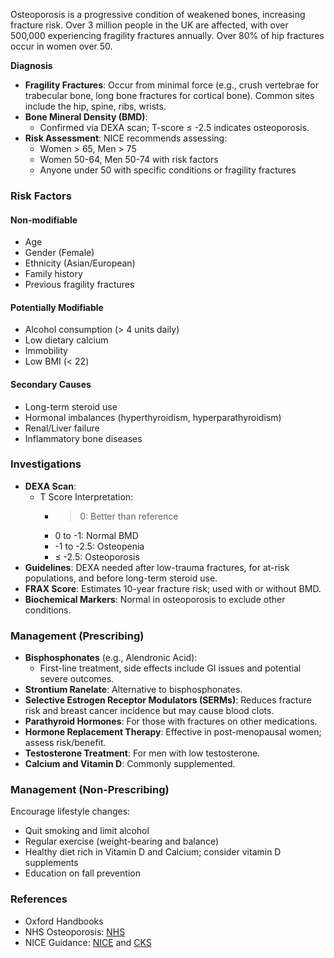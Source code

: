 Osteoporosis is a progressive condition of weakened bones, increasing fracture risk. Over 3 million people in the UK are affected, with over 500,000 experiencing fragility fractures annually. Over 80% of hip fractures occur in women over 50.

**Diagnosis**

- **Fragility Fractures**: Occur from minimal force (e.g., crush vertebrae for trabecular bone, long bone fractures for cortical bone). Common sites include the hip, spine, ribs, wrists.
- **Bone Mineral Density (BMD)**:
  - Confirmed via DEXA scan; T-score ≤ -2.5 indicates osteoporosis.
- **Risk Assessment**: NICE recommends assessing:
  - Women > 65, Men > 75
  - Women 50-64, Men 50-74 with risk factors
  - Anyone under 50 with specific conditions or fragility fractures

### Risk Factors

#### Non-modifiable
- Age
- Gender (Female)
- Ethnicity (Asian/European)
- Family history
- Previous fragility fractures

#### Potentially Modifiable
- Alcohol consumption (> 4 units daily)
- Low dietary calcium
- Immobility
- Low BMI (< 22)

#### Secondary Causes
- Long-term steroid use
- Hormonal imbalances (hyperthyroidism, hyperparathyroidism)
- Renal/Liver failure
- Inflammatory bone diseases

### Investigations
- **DEXA Scan**: 
  - T Score Interpretation:
    - > 0: Better than reference
    - 0 to -1: Normal BMD
    - -1 to -2.5: Osteopenia
    - ≤ -2.5: Osteoporosis
- **Guidelines**: DEXA needed after low-trauma fractures, for at-risk populations, and before long-term steroid use.
- **FRAX Score**: Estimates 10-year fracture risk; used with or without BMD.
- **Biochemical Markers**: Normal in osteoporosis to exclude other conditions.

### Management (Prescribing)

- **Bisphosphonates** (e.g., Alendronic Acid):
  - First-line treatment, side effects include GI issues and potential severe outcomes.
- **Strontium Ranelate**: Alternative to bisphosphonates.
- **Selective Estrogen Receptor Modulators (SERMs)**: Reduces fracture risk and breast cancer incidence but may cause blood clots.
- **Parathyroid Hormones**: For those with fractures on other medications.
- **Hormone Replacement Therapy**: Effective in post-menopausal women; assess risk/benefit.
- **Testosterone Treatment**: For men with low testosterone.
- **Calcium and Vitamin D**: Commonly supplemented.

### Management (Non-Prescribing)

Encourage lifestyle changes:
- Quit smoking and limit alcohol
- Regular exercise (weight-bearing and balance)
- Healthy diet rich in Vitamin D and Calcium; consider vitamin D supplements
- Education on fall prevention 

### References
- Oxford Handbooks
- NHS Osteoporosis: [NHS](https://www.nhs.uk/conditions/osteoporosis/)
- NICE Guidance: [NICE](https://www.nice.org.uk/guidance/cg146/chapter/1-Guidance) and [CKS](https://cks.nice.org.uk/osteoporosis-prevention-of-fragility-fractures#!topicSummary)
